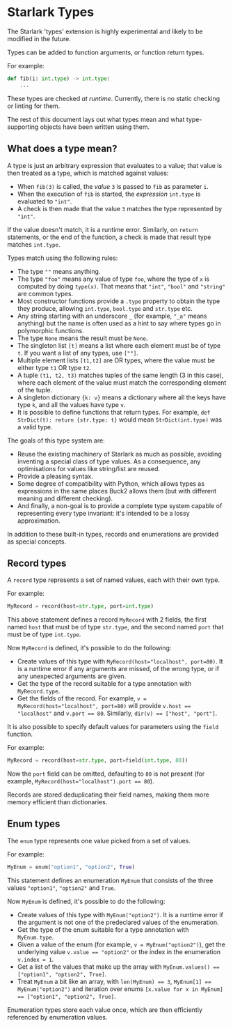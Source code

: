 # Starlark Types

The Starlark 'types' extension is highly experimental and likely to be modified in the future.

Types can be added to function arguments, or function return types.

For example:

```python
def fib(i: int.type) -> int.type:
    ...
```

These types are checked *at runtime*. Currently, there is no static checking or linting for them.

The rest of this document lays out what types mean and what type-supporting objects have been written using them.

## What does a type mean?

A type is just an arbitrary expression that evaluates to a value; that value is then treated as a type, which is matched against values:

* When `fib(3)` is called, the *value* `3` is passed to `fib` as parameter `i`.
* When the execution of `fib` is started, the *expression* `int.type` is evaluated to `"int"`.
* A check is then made that the value `3` matches the type represented by `"int"`.

If the value doesn't match, it is a runtime error. Similarly, on `return` statements, or the end of the function, a check is made that result type matches `int.type`.

Types match using the following rules:

* The type `""` means anything.
* The type `"foo"` means any value of type `foo`, where the type of `x` is computed by doing `type(x)`. That means that `"int"`, `"bool"` and `"string"` are common types.
* Most constructor functions provide a `.type` property to obtain the type they produce, allowing `int.type`, `bool.type` and `str.type` etc.
* Any string starting with an underscore `_` (for example, `"_a"` means anything) but the name is often used as a hint to say where types go in polymorphic functions.
* The type `None` means the result must be `None`.
* The singleton list `[t]` means a list where each element must be of type `t`. If you want a list of any types, use `[""]`.
* Multiple element lists `[t1,t2]` are OR types, where the value must be either type `t1` OR type `t2`.
* A tuple `(t1, t2, t3)` matches tuples of the same length (3 in this case), where each element of the value must match the corresponding element of the tuple.
* A singleton dictionary `{k: v}` means a dictionary where all the keys have type `k`, and all the values have type `v`.
* It is possible to define functions that return types. For example, `def StrDict(t): return {str.type: t}` would mean `StrDict(int.type)` was a valid type.

The goals of this type system are:

* Reuse the existing machinery of Starlark as much as possible, avoiding inventing a special class of type values. As a consequence, any optimisations for values like string/list are reused.
* Provide a pleasing syntax.
* Some degree of compatibility with Python, which allows types as expressions in the same places Buck2 allows them (but with different meaning and different checking).
* And finally, a non-goal is to provide a complete type system capable of representing every type invariant: it's intended to be a lossy approximation.

In addition to these built-in types, records and enumerations are provided as special concepts.

## Record types

A `record` type represents a set of named values, each with their own type.

For example:

```python
MyRecord = record(host=str.type, port=int.type)
```

This above statement defines a record `MyRecord` with 2 fields, the first named `host` that must be of type `str.type`, and the second named `port` that must be of type `int.type`.

Now `MyRecord` is defined, it's possible to do the following:

* Create values of this type with `MyRecord(host="localhost", port=80)`. It is a runtime error if any arguments are missed, of the wrong type, or if any unexpected arguments are given.
* Get the type of the record suitable for a type annotation with `MyRecord.type`.
* Get the fields of the record. For example, `v = MyRecord(host="localhost", port=80)` will provide `v.host == "localhost"` and `v.port == 80`. Similarly, `dir(v) == ["host", "port"]`.

It is also possible to specify default values for parameters using the `field` function.

For example:

```python
MyRecord = record(host=str.type, port=field(int.type, 80))
```

Now the `port` field can be omitted, defaulting to `80` is not present (for example, `MyRecord(host="localhost").port == 80`).

Records are stored deduplicating their field names, making them more memory efficient than dictionaries.

## Enum types

The `enum` type represents one value picked from a set of values.

For example:

```python
MyEnum = enum("option1", "option2", True)
```

This statement defines an enumeration `MyEnum` that consists of the three values `"option1"`, `"option2"` and `True`.

Now `MyEnum` is defined, it's possible to do the following:

* Create values of this type with `MyEnum("option2")`. It is a runtime error if the argument is not one of the predeclared values of the enumeration.
* Get the type of the enum suitable for a type annotation with `MyEnum.type`.
* Given a value of the enum (for example, `v = MyEnum("option2")`), get the underlying value `v.value == "option2"` or the index in the enumeration `v.index = 1`.
* Get a list of the values that make up the array with `MyEnum.values() == ["option1", "option2", True]`.
* Treat `MyEnum` a bit like an array, with `len(MyEnum) == 3`, `MyEnum[1] == MyEnum("option2")` and iteration over enums `[x.value for x in MyEnum] == ["option1", "option2", True]`.

Enumeration types store each value once, which are then efficiently referenced by enumeration values.
